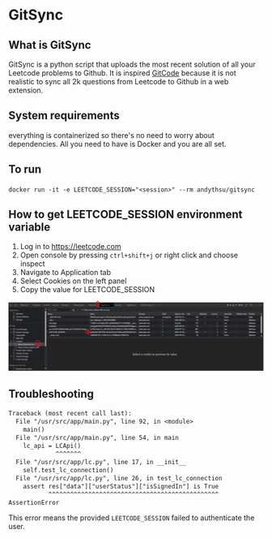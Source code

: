 # GitSync

## What is GitSync

GitSync is a python script that uploads the most recent solution of all your Leetcode problems to Github. It is inspired [GitCode](https://github.com/andythsu/GitCode) because it is not realistic to sync all 2k questions from Leetcode to Github in a web extension.

## System requirements
everything is containerized so there's no need to worry about dependencies. All you need to have is Docker and you are all set.
## To run

`docker run -it -e LEETCODE_SESSION="<session>" --rm andythsu/gitsync`

## How to get LEETCODE_SESSION environment variable

1. Log in to https://leetcode.com
2. Open console by pressing `ctrl+shift+j` or right click and choose inspect
3. Navigate to Application tab
4. Select Cookies on the left panel
5. Copy the value for LEETCODE_SESSION

![](./assets/get_session_from_lc.png)

## Troubleshooting

```
Traceback (most recent call last):
  File "/usr/src/app/main.py", line 92, in <module>
    main()
  File "/usr/src/app/main.py", line 54, in main
    lc_api = LCApi()
             ^^^^^^^
  File "/usr/src/app/lc.py", line 17, in __init__
    self.test_lc_connection()
  File "/usr/src/app/lc.py", line 26, in test_lc_connection
    assert res["data"]["userStatus"]["isSignedIn"] is True
           ^^^^^^^^^^^^^^^^^^^^^^^^^^^^^^^^^^^^^^^^^^^^^^^
AssertionError
```

This error means the provided `LEETCODE_SESSION` failed to authenticate the user.
